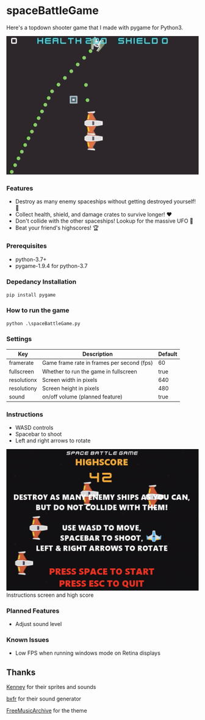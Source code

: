 # spaceBattleGame

Here's a topdown shooter game that I made with pygame for Python3.

![Space battle gameplay](./screenshots/gameplay.gif)

### Features
- Destroy as many enemy spaceships without getting destroyed yourself! 💯
- Collect health, shield, and damage crates to survive longer! ❤️
- Don't collide with the other spaceships! Lookup for the massive UFO 👾
- Beat your friend's highscores! 🏆

### Prerequisites
- python-3.7+
- pygame-1.9.4 for python-3.7

### Depedancy Installation
```
pip install pygame
```

### How to run the game
```
python .\spaceBattleGame.py
```

### Settings
| Key         | Description                                | Default |
|-------------|--------------------------------------------|---------|
| framerate   | Game frame rate in frames per second (fps) | 60      |
| fullscreen  | Whether to run the game in fullscreen      | true    |
| resolutionx | Screen width in pixels                     | 640     |
| resolutiony | Screen height in pixels                    | 480     |
| sound       | on/off volume (planned feature)            | true    |

### Instructions
- WASD controls
- Spacebar to shoot
- Left and right arrows to rotate

![Instructions](./screenshots/instructions.png)
Instructions screen and high score

### Planned Features
- Adjust sound level

### Known Issues
- Low FPS when running windows mode on Retina displays

## Thanks
[Kenney](https://www.kenney.nl) for their sprites and sounds

[bxfr](https://www.bfxr.net) for their sound generator

[FreeMusicArchive](https://freemusicarchive.org) for the theme
